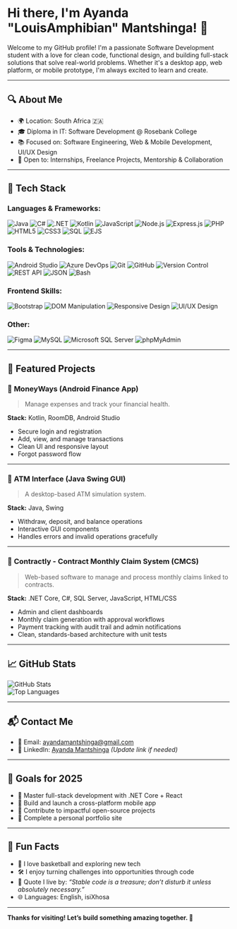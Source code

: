 # Hi there, I'm Ayanda "LouisAmphibian" Mantshinga! 👋

Welcome to my GitHub profile! I'm a passionate Software Development student with a love for clean code, functional design, and building full-stack solutions that solve real-world problems. Whether it's a desktop app, web platform, or mobile prototype, I'm always excited to learn and create.

---

## 🔍 About Me

- 🌍 Location: South Africa 🇿🇦  
- 🎓 Diploma in IT: Software Development @ Rosebank College  
- 📚 Focused on: Software Engineering, Web & Mobile Development, UI/UX Design  
- 💼 Open to: Internships, Freelance Projects, Mentorship & Collaboration  

---

## 🧰 Tech Stack

### Languages & Frameworks:
![Java](https://img.shields.io/badge/Java-ED8B00?style=for-the-badge&logo=java&logoColor=white)
![C#](https://img.shields.io/badge/C%23-68217A?style=for-the-badge&logo=c-sharp&logoColor=white)
![.NET](https://img.shields.io/badge/.NET-512BD4?style=for-the-badge&logo=dotnet&logoColor=white)
![Kotlin](https://img.shields.io/badge/Kotlin-0095D5?style=for-the-badge&logo=kotlin&logoColor=white)
![JavaScript](https://img.shields.io/badge/JavaScript-F7DF1E?style=for-the-badge&logo=javascript&logoColor=black)
![Node.js](https://img.shields.io/badge/Node.js-339933?style=for-the-badge&logo=node.js&logoColor=white)
![Express.js](https://img.shields.io/badge/Express.js-000000?style=for-the-badge&logo=express&logoColor=white)
![PHP](https://img.shields.io/badge/PHP-777BB4?style=for-the-badge&logo=php&logoColor=white)
![HTML5](https://img.shields.io/badge/HTML5-E34F26?style=for-the-badge&logo=html5&logoColor=white)
![CSS3](https://img.shields.io/badge/CSS3-1572B6?style=for-the-badge&logo=css3&logoColor=white)
![SQL](https://img.shields.io/badge/SQL-4479A1?style=for-the-badge&logo=postgresql&logoColor=white)
![EJS](https://img.shields.io/badge/EJS-6A6978?style=for-the-badge&logo=javascript&logoColor=white)

### Tools & Technologies:
![Android Studio](https://img.shields.io/badge/Android%20Studio-3DDC84?style=for-the-badge&logo=android-studio&logoColor=white)
![Azure DevOps](https://img.shields.io/badge/Azure%20DevOps-0078D7?style=for-the-badge&logo=azure-devops&logoColor=white)
![Git](https://img.shields.io/badge/Git-F05032?style=for-the-badge&logo=git&logoColor=white)
![GitHub](https://img.shields.io/badge/GitHub-181717?style=for-the-badge&logo=github&logoColor=white)
![Version Control](https://img.shields.io/badge/Version%20Control-DD0031?style=for-the-badge&logo=git&logoColor=white)
![REST API](https://img.shields.io/badge/REST%20API-00599C?style=for-the-badge&logo=postman&logoColor=white)
![JSON](https://img.shields.io/badge/JSON-000000?style=for-the-badge&logo=json&logoColor=white)
![Bash](https://img.shields.io/badge/Bash-4EAA25?style=for-the-badge&logo=gnubash&logoColor=white)

### Frontend Skills:
![Bootstrap](https://img.shields.io/badge/Bootstrap-7952B3?style=for-the-badge&logo=bootstrap&logoColor=white)
![DOM Manipulation](https://img.shields.io/badge/DOM--Manipulation-blue?style=for-the-badge)
![Responsive Design](https://img.shields.io/badge/Responsive%20Design-009688?style=for-the-badge&logo=css3&logoColor=white)
![UI/UX Design](https://img.shields.io/badge/UI%2FUX-Design-f76c6c?style=for-the-badge&logo=figma&logoColor=white)

### Other:
![Figma](https://img.shields.io/badge/Figma-F24E1E?style=for-the-badge&logo=figma&logoColor=white)
![MySQL](https://img.shields.io/badge/MySQL-4479A1?style=for-the-badge&logo=mysql&logoColor=white)
![Microsoft SQL Server](https://img.shields.io/badge/SQL%20Server-CC2927?style=for-the-badge&logo=microsoftsqlserver&logoColor=white)
![phpMyAdmin](https://img.shields.io/badge/phpMyAdmin-6c78af?style=for-the-badge)


---

## 🚀 Featured Projects

### 💸 **MoneyWays (Android Finance App)**
> Manage expenses and track your financial health.

**Stack:** Kotlin, RoomDB, Android Studio  
- Secure login and registration  
- Add, view, and manage transactions  
- Clean UI and responsive layout  
- Forgot password flow  

---

### 🏧 **ATM Interface (Java Swing GUI)**
> A desktop-based ATM simulation system.

**Stack:** Java, Swing  
- Withdraw, deposit, and balance operations  
- Interactive GUI components  
- Handles errors and invalid operations gracefully  

---

### 📝 **Contractly - Contract Monthly Claim System (CMCS)**
> Web-based software to manage and process monthly claims linked to contracts.

**Stack:** .NET Core, C#, SQL Server, JavaScript, HTML/CSS  
- Admin and client dashboards  
- Monthly claim generation with approval workflows
- Payment tracking with audit trail and admin notifications
- Clean, standards-based architecture with unit tests

---

## 📈 GitHub Stats

![GitHub Stats](https://github-readme-stats.vercel.app/api?username=LouisAmphibian&show_icons=true&theme=tokyonight)  
![Top Languages](https://github-readme-stats.vercel.app/api/top-langs/?username=LouisAmphibian&layout=compact&theme=tokyonight)

---

## 📬 Contact Me

- 📧 Email: [ayandamantshinga@gmail.com](mailto:ayandamantshinga@gmail.com)  
- 💼 LinkedIn: [Ayanda Mantshinga](https://www.linkedin.com/in/ayanda-mantshinga) *(Update link if needed)*  

---

## 🎯 Goals for 2025

- 🔹 Master full-stack development with .NET Core + React  
- 🔹 Build and launch a cross-platform mobile app  
- 🔹 Contribute to impactful open-source projects  
- 🔹 Complete a personal portfolio site  

---

## 🧠 Fun Facts

- 🏀 I love basketball and exploring new tech  
- 🛠️ I enjoy turning challenges into opportunities through code  
- 💬 Quote I live by: _“Stable code is a treasure; don’t disturb it unless absolutely necessary.”_  
- 🌐 Languages: English, isiXhosa  

---

**Thanks for visiting! Let’s build something amazing together. 🙌**
